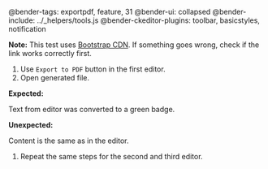 @bender-tags: exportpdf, feature, 31
@bender-ui: collapsed
@bender-include: ../_helpers/tools.js
@bender-ckeditor-plugins: toolbar, basicstyles, notification

**Note:** This test uses <a href="https://stackpath.bootstrapcdn.com/bootstrap/4.3.1/css/bootstrap.min.css" target="_blank">Bootstrap CDN</a>. If something goes wrong, check if the link works correctly first.

1. Use `Export to PDF` button in the first editor.
1. Open generated file.

  **Expected:**

  Text from editor was converted to a green badge.

  **Unexpected:**

  Content is the same as in the editor.

1. Repeat the same steps for the second and third editor.
